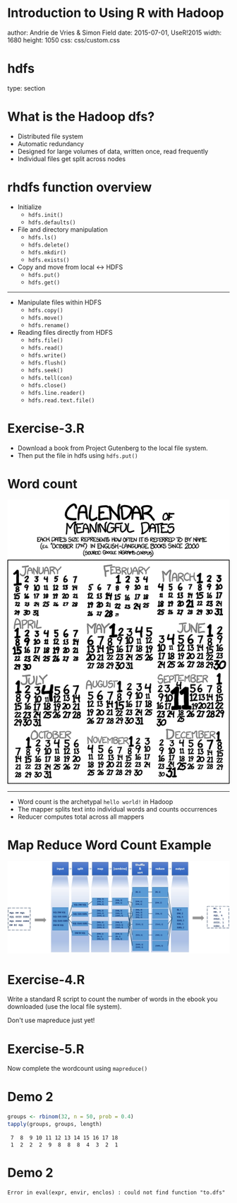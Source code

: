 Introduction to Using R with Hadoop
========================================================
author: Andrie de Vries & Simon Field
date: 2015-07-01, UseR!2015
width: 1680
height: 1050
css: css/custom.css

hdfs
====
type: section

What is the Hadoop dfs?
=======================

* Distributed file system
* Automatic redundancy
* Designed for large volumes of data, written once, read frequently
* Individual files get split across nodes

rhdfs function overview
=======================

* Initialize
  - `hdfs.init()`
  - `hdfs.defaults()`
* File and directory manipulation
  - `hdfs.ls()`
  - `hdfs.delete()`
  - `hdfs.mkdir()`
  - `hdfs.exists()`
* Copy and move from local <-> HDFS
  - `hdfs.put()`
  - `hdfs.get()`

***

* Manipulate files within HDFS
  - `hdfs.copy()`
  - `hdfs.move()`
  - `hdfs.rename()`
* Reading files directly from HDFS
  - `hdfs.file()`
  - `hdfs.read()`
  - `hdfs.write()`
  - `hdfs.flush()`
  - `hdfs.seek()`
  - `hdfs.tell(con)`
  - `hdfs.close()`
  - `hdfs.line.reader()`
  -  `hdfs.read.text.file()`


Exercise-3.R
============

* Download a book from Project Gutenberg to the local file system.
* Then put the file in hdfs using `hdfs.put()`

Word count
==========

![](images/xkcd-wordcount.png)

***

* Word count is the archetypal `hello world!` in Hadoop
* The mapper splits text into individual words and counts occurrences
* Reducer computes total across all mappers


Map Reduce Word Count Example
=============================

![](images/wordcount.png)

Exercise-4.R
============


Write a standard R script to count the number of words in the ebook you downloaded (use the local file system).

Don't use mapreduce just yet!


Exercise-5.R
============

Now complete the wordcount using `mapreduce()`



Demo 2
======




```r
groups <- rbinom(32, n = 50, prob = 0.4)
tapply(groups, groups, length)
```

```
 7  8  9 10 11 12 13 14 15 16 17 18 
 1  2  2  2  9  8  8  8  4  3  2  1 
```

Demo 2
======






```
Error in eval(expr, envir, enclos) : could not find function "to.dfs"
```
